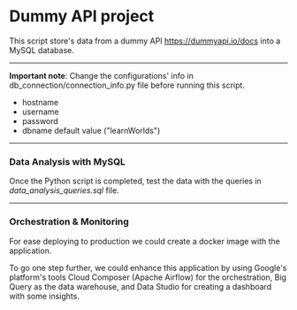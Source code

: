 # Dummy API project 
This script store's data from a dummy API https://dummyapi.io/docs into a MySQL database.

---
**Important note**: Change the configurations' info in db_connection/connection_info.py file before running this script.

- hostname
- username
- password
- dbname default value ("learnWorlds")

---
### Data Analysis with MySQL 

Once the Python script is completed, test the data with the queries in *data_analysis_queries.sql* file.

---

### Orchestration & Monitoring

For ease deploying to production we could create a docker image with the application.

To go one step further, we could enhance this application by using Google's platform's tools Cloud Composer (Apache Airflow) for the orchestration, Big Query as the data warehouse, and Data Studio for creating a dashboard with some insights. 
